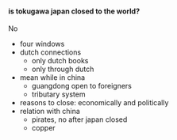#### is tokugawa japan closed to the world?

No
- four windows
- dutch connections
    - only dutch books
    - only through dutch
- mean while in china
    - guangdong open to foreigners
    - tributary system
- reasons to close: economically and politically
- relation with china
    - pirates, no after japan closed
    - copper
